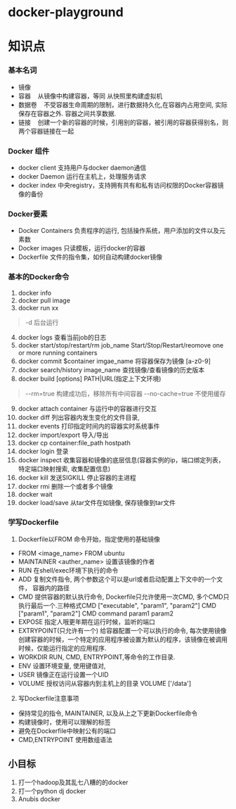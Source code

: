 # docker-playground


# 知识点
### 基本名词
* 镜像
* 容器&nbsp;&nbsp;&nbsp;&nbsp;从镜像中构建容器，等同 从快照里构建虚拟机
* 数据卷&nbsp;&nbsp;&nbsp;&nbsp;不受容器生命周期的限制，进行数据持久化,在容器内占用空间, 实际保存在容器之外. 容器之间共享数据.
* 链接&nbsp;&nbsp;&nbsp;&nbsp;创建一个新的容器的时候，引用别的容器，被引用的容器获得别名，则两个容器链接在一起

### Docker 组件
* docker client 支持用户与docker daemon通信
* docker Daemon 运行在主机上，处理服务请求
* docker index 中央registry，支持拥有共有和私有访问权限的Docker容器镜像的备份

### Docker要素
* Docker Containers 负责程序的运行, 包括操作系统，用户添加的文件以及元素数
* Docker images 只读模板，运行docker的容器
* Dockerfile 文件的指令集，如何自动构建docker镜像

### 基本的Docker命令
1. docker info
2. docker pull image
3. docker run xx
> -d 后台运行
4. docker logs 查看当前job的日志
5. docker start/stop/restart/rm job\_name Start/Stop/Restart/reomove one or more running containers
6. docker commit $container imgae_name 将容器保存为镜像 [a-z0-9]
7. docker search/history image_name 查找镜像/查看镜像的历史版本
8. docker build [options] PATH|URL(指定上下文环境)
> --rm=true   构建成功后，移除所有中间容器
> --no-cache=true 不使用缓存
9. docker attach container 与运行中的容器进行交互 
10. docker diff 列出容器内发生变化的文件目录,
11. docker events  打印指定时间内的容器实时系统事件
12. docker import/export 导入/导出
13. docker cp container:file_path hostpath
14. docker login 登录
15. docker inspect 收集容器和镜像的底层信息(容器实例的ip，端口绑定列表，特定端口映射搜索, 收集配置信息)
16. docker kill  发送SIGKILL 停止容器的主进程
17. docker rmi 删除一个或者多个镜像
18. docker wait 
19. docker load/save  从tar文件在如镜像, 保存镜像到tar文件

### 学写Dockerfile
1. Dockerfile以FROM 命令开始，指定使用的基础镜像
  * FROM <image_name>   FROM ubuntu  
  * MAINTAINER <auther_name>  设置该镜像的作者  
  * RUN <command>    在shell/exec环境下执行的命令  
  * ADD <src>  <destination>  复制文件指令, 两个参数<source>这个可以是url或者启动配置上下文中的一个文件， <destination>容器内的路径  
  * CMD 提供容器的默认执行命令, Dockerfile只允许使用一次CMD, 多个CMD只执行最后一个.三种格式CMD ["executable", "param1", "param2"]  CMD ["param1", "param2"] CMD command param1 param2  
  * EXPOSE 指定人哦更年期在运行时候，监听的端口
  * EXTRYPOINT(只允许有一个) 给容器配置一个可以执行的命令, 每次使用镜像创建容器的时候，一个特定的应用程序被设置为默认的程序，该镜像在被调用时候，仅能运行指定的应用程序.
  * WORKDIR RUN, CMD, ENTRYPOINT,等命令的工作目录.
  * ENV <key> <value>设置环境变量, 使用键值对, 
  * USER <uid> 镜像正在运行设置一个UID
  * VOLUME 授权访问从容器内到主机上的目录  VOLUME ['/data']
2. 写Dockerfile注意事项
  * 保持常见的指令, MAINTAINER, 以及从上之下更新Dockerfile命令
  * 构建镜像时，使用可以理解的标签
  * 避免在Dockerfile中映射公有的端口
  * CMD,ENTRYPOINT 使用数组语法

## 小目标
1. 打一个hadoop及其乱七八糟的的docker
2. 打一个python dj docker
3. Anubis docker
